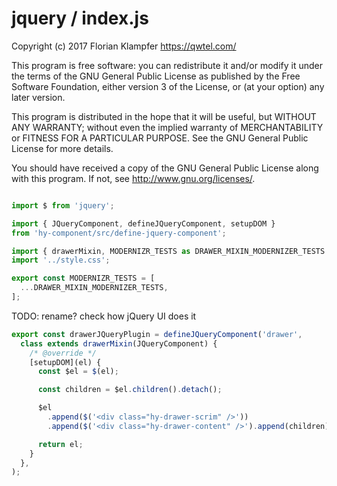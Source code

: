 # jquery / index.js
Copyright (c) 2017 Florian Klampfer <https://qwtel.com/>

This program is free software: you can redistribute it and/or modify
it under the terms of the GNU General Public License as published by
the Free Software Foundation, either version 3 of the License, or
(at your option) any later version.

This program is distributed in the hope that it will be useful,
but WITHOUT ANY WARRANTY; without even the implied warranty of
MERCHANTABILITY or FITNESS FOR A PARTICULAR PURPOSE.  See the
GNU General Public License for more details.

You should have received a copy of the GNU General Public License
along with this program.  If not, see <http://www.gnu.org/licenses/>.


```js

import $ from 'jquery';

import { JQueryComponent, defineJQueryComponent, setupDOM }
from 'hy-component/src/define-jquery-component';

import { drawerMixin, MODERNIZR_TESTS as DRAWER_MIXIN_MODERNIZER_TESTS } from '../mixin';
import '../style.css';

export const MODERNIZR_TESTS = [
  ...DRAWER_MIXIN_MODERNIZER_TESTS,
];
```

TODO: rename? check how jQuery UI does it


```js
export const drawerJQueryPlugin = defineJQueryComponent('drawer',
  class extends drawerMixin(JQueryComponent) {
    /* @override */
    [setupDOM](el) {
      const $el = $(el);

      const children = $el.children().detach();

      $el
        .append($('<div class="hy-drawer-scrim" />'))
        .append($('<div class="hy-drawer-content" />').append(children));

      return el;
    }
  },
);
```


